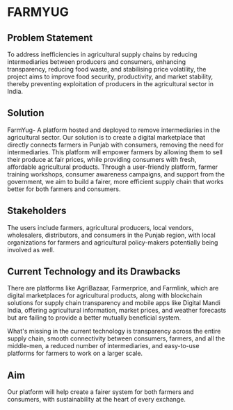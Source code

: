 # FARMYUG

## Problem Statement
To address inefficiencies in agricultural supply chains by reducing intermediaries between producers and consumers, enhancing transparency, reducing food waste, and stabilising price volatility, the project aims to improve food security, productivity, and market stability, thereby preventing exploitation of producers in the agricultural sector in India.

## Solution
FarmYug- A platform hosted and deployed to remove intermediaries in the agricultural sector.
Our solution is to create a digital marketplace that directly connects farmers in Punjab with consumers, removing the need for intermediaries. This platform will empower farmers by allowing them to sell their produce at fair prices, while providing consumers with fresh, affordable agricultural products. Through a user-friendly platform, farmer training workshops, consumer awareness campaigns, and support from the government, we aim to build a fairer, more efficient supply chain that works better for both farmers and consumers.

## Stakeholders
The users include farmers, agricultural producers, local vendors, wholesalers, distributors, and consumers in the Punjab region, with local organizations for farmers and agricultural policy-makers potentially being involved as well.

## Current Technology and its Drawbacks
There are platforms like AgriBazaar, Farmerprice, and Farmlink, which are digital marketplaces for agricultural products, along with blockchain solutions for supply chain transparency and mobile apps like Digital Mandi India, offering agricultural information, market prices, and weather forecasts but are failing to provide a better mutually beneficial system.

What's missing in the current technology is transparency across the entire supply chain, smooth connectivity between consumers, farmers, and all the middle-men, a reduced number of intermediaries, and easy-to-use platforms for farmers to work on a larger scale.

## Aim
Our platform will help create a fairer system for both farmers and consumers, with sustainability at the heart of every exchange.
